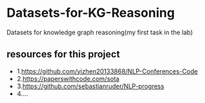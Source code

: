 # Datasets-for-KG-Reasoning
Datasets for knowledge graph reasoning(my first task in the lab)

## resources for this project
* 1.https://github.com/yizhen20133868/NLP-Conferences-Code
* 2.https://paperswithcode.com/sota
* 3.https://github.com/sebastianruder/NLP-progress
* 4....
